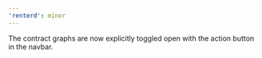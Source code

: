 ```yaml
---
'renterd': minor
---
```


The contract graphs are now explicitly toggled open with the action button in the navbar.
